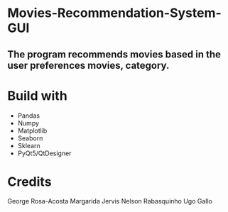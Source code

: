 # Movies-Recommendation-System-GUI
## The program recommends movies based in the user preferences movies, category.

# Build with
* Pandas
* Numpy
* Matplotlib
* Seaborn
* Sklearn
* PyQt5/QtDesigner

# Credits
George Rosa-Acosta
Margarida Jervis
Nelson Rabasquinho
Ugo Gallo




